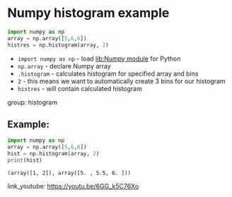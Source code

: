 # Numpy histogram example

```python
import numpy as np
array = np.array([5,6,6])
histres = np.histogram(array, 2)
```

- `import numpy as np` - load [lib:Numpy module](/python-numpy/how-to-install-python-numpy-lib) for Python
- `np.array` - declare Numpy array
- `.histogram` - calculates histogram for specified array and bins
- `2` - this means we want to automatically create 3 bins for our histogram
- `histres` - will contain calculated histogram

group: histogram

## Example: 
```python
import numpy as np
array = np.array([5,6,6])
hist = np.histogram(array, 2)
print(hist)
```
```
(array([1, 2]), array([5. , 5.5, 6. ]))

```

link_youtube: https://youtu.be/6GG_k5C76Xo
